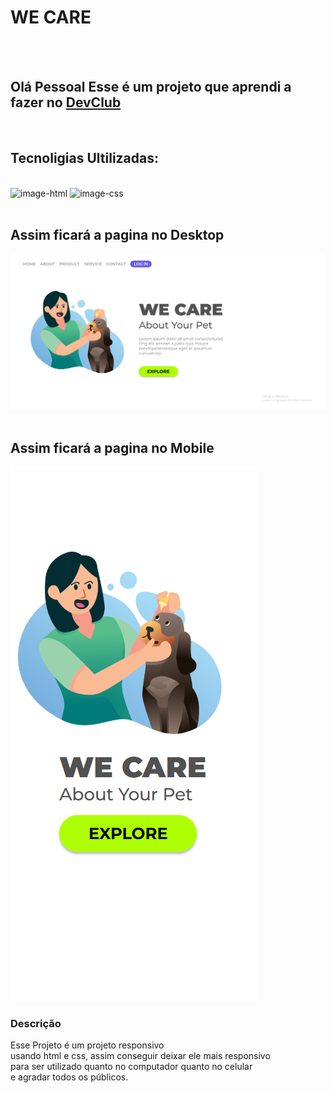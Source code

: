 <h1>WE CARE</h1>
<br>
<br>
<h2>Olá Pessoal Esse é um projeto que aprendi a fazer no <a href="https://rodolfomori.com.br/devclub" target="_blank">DevClub</a></h2>
<br>
<h2>Tecnoligias Ultilizadas:</h2>
<br>
<img src="https://img.shields.io/badge/HTML5-E34F26?style=for-the-badge&logo=html5&logoColor=white" alt="image-html">
<img src="https://img.shields.io/badge/CSS3-1572B6?style=for-the-badge&logo=css3&logoColor=white" alt="image-css">
<br>
<br>
<h2>Assim ficará a pagina no Desktop</h2>
<img src="https://github.com/DouglasAlmeid/Projeto-html-css/blob/main/assets/Desktop.png?raw=true" alt="image-desktop">
<br>
<br>
<h2>Assim ficará a pagina no Mobile</h2>
<img src="https://github.com/DouglasAlmeid/Projeto-html-css/blob/main/assets/Mobile.png?raw=true" alt="image-mobile">

<h3>Descrição</h3>
Esse Projeto é um projeto responsivo
<br>
usando html e css, assim conseguir deixar ele mais responsivo
<br>
para ser utilizado quanto no computador quanto no celular
<br>
e agradar todos os públicos.

